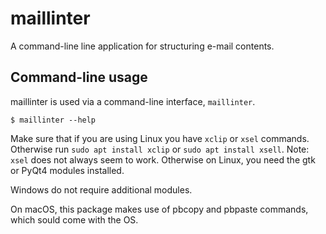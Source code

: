 # maillinter

A command-line line application for structuring e-mail contents.

## Command-line usage

maillinter is used via a command-line interface, ``maillinter``.

```$ maillinter --help```

Make sure that if you are using Linux you have ``xclip`` or ``xsel`` commands. Otherwise run ``sudo apt install xclip`` or ``sudo apt install xsell``. Note: ``xsel`` does not always seem to work. Otherwise on Linux, you need the gtk or PyQt4 modules installed.

Windows do not require additional modules.

On macOS, this package makes use of pbcopy and pbpaste commands, which sould come with the OS.
